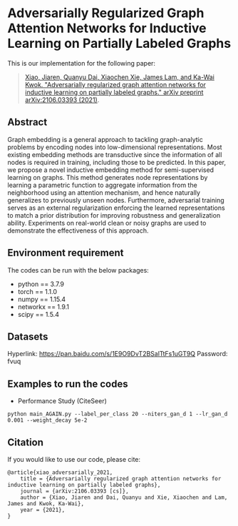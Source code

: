 # Adversarially Regularized Graph Attention Networks for Inductive Learning on Partially Labeled Graphs

This is our implementation for the following paper:

>[Xiao, Jiaren, Quanyu Dai, Xiaochen Xie, James Lam, and Ka-Wai Kwok. "Adversarially regularized graph attention networks for inductive learning on partially labeled graphs." arXiv preprint arXiv:2106.03393 (2021)](https://arxiv.org/abs/2106.03393).


## Abstract
Graph embedding is a general approach to tackling graph-analytic problems by encoding nodes into low-dimensional representations. Most existing embedding methods are transductive since the information of all nodes is required in training, including those to be predicted. In this paper, we propose a novel inductive embedding method for semi-supervised learning on graphs. This method generates node representations by learning a parametric function to aggregate information from the neighborhood using an attention mechanism, and hence naturally generalizes to previously unseen nodes. Furthermore, adversarial training serves as an external regularization enforcing the learned representations to match a prior distribution for improving robustness and generalization ability. Experiments on real-world clean or noisy graphs are used to demonstrate the effectiveness of this approach. 

## Environment requirement
The codes can be run with the below packages:
* python == 3.7.9
* torch == 1.1.0 
* numpy == 1.15.4
* networkx == 1.9.1
* scipy == 1.5.4


## Datasets
Hyperlink: https://pan.baidu.com/s/1E9O9DvT2BSalTtFs1uGT9Q
Password: fvuq

## Examples to run the codes
* Performance Study (CiteSeer)
```
python main_AGAIN.py --label_per_class 20 --niters_gan_d 1 --lr_gan_d 0.001 --weight_decay 5e-2
```

## Citation 
If you would like to use our code, please cite:
```
@article{xiao_adversarially_2021,
	title = {Adversarially regularized graph attention networks for inductive learning on partially labeled graphs},
	journal = {arXiv:2106.03393 [cs]},
	author = {Xiao, Jiaren and Dai, Quanyu and Xie, Xiaochen and Lam, James and Kwok, Ka-Wai},
	year = {2021},
}
```
